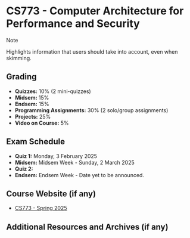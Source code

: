 # CS773 - Computer Architecture for Performance and Security

> [!NOTE]  
> Highlights information that users should take into account, even when skimming.

## Grading

- **Quizzes:** 10% (2 mini-quizzes)
- **Midsem:** 15%
- **Endsem:** 15%
- **Programming Assignments:** 30% (2 solo/group assignments)
- **Projects:** 25%
- **Video on Course:** 5%

## Exam Schedule

- **Quiz 1:** Monday, 3 February 2025
- **Midsem:** Midsem Week - Sunday, 2 March 2025
- **Quiz 2:**
- **Endsem:** Endsem Week - Date yet to be announced.

## Course Website (if any)

- [CS773 - Spring 2025](https://docs.google.com/spreadsheets/d/e/2PACX-1vTpfEGqEkeWnyqqQcUjCL-PsPwklPWN6ERaH1Zb3rzm6fDkqmfi2ka1RA5OL0vrkf49OKO5h8nhOEiN/pubhtml)

## Additional Resources and Archives (if any)
